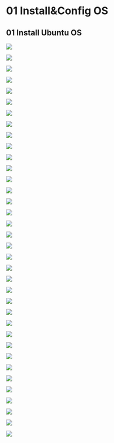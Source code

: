 # 01 Install&Config OS

## 01 Install Ubuntu OS

![](.gitbook/assets/ubuntu-install-01.PNG)

![](.gitbook/assets/ubuntu-install-02.PNG)

![](.gitbook/assets/ubuntu-install-03.PNG)

![](.gitbook/assets/ubuntu-install-04.PNG)

![](.gitbook/assets/ubuntu-install-05.PNG)

![](.gitbook/assets/ubuntu-install-06.PNG)

![](.gitbook/assets/ubuntu-install-07.PNG)

![](.gitbook/assets/ubuntu-install-08.PNG)

![](.gitbook/assets/ubuntu-install-09.PNG)

![](.gitbook/assets/ubuntu-install-10.PNG)

![](.gitbook/assets/ubuntu-install-11.PNG)

![](.gitbook/assets/ubuntu-install-12.PNG)

![](.gitbook/assets/ubuntu-install-13.PNG)

![](.gitbook/assets/ubuntu-install-14.PNG)

![](.gitbook/assets/ubuntu-install-15.PNG)

![](.gitbook/assets/ubuntu-install-16.PNG)

![](.gitbook/assets/ubuntu-install-17.PNG)

![](.gitbook/assets/ubuntu-install-18.PNG)

![](.gitbook/assets/ubuntu-install-19.PNG)

![](.gitbook/assets/ubuntu-install-20.PNG)

![](.gitbook/assets/ubuntu-install-21.PNG)

![](.gitbook/assets/ubuntu-install-22.PNG)

![](.gitbook/assets/ubuntu-install-23.PNG)

![](.gitbook/assets/ubuntu-install-24.PNG)

![](.gitbook/assets/ubuntu-install-25.PNG)

![](.gitbook/assets/ubuntu-install-26.PNG)

![](.gitbook/assets/ubuntu-install-27.PNG)

![](.gitbook/assets/ubuntu-install-28.PNG)

![](.gitbook/assets/ubuntu-install-29.PNG)

![](.gitbook/assets/ubuntu-install-30.PNG)

![](.gitbook/assets/ubuntu-install-31.PNG)

![](.gitbook/assets/ubuntu-install-32.PNG)

![](.gitbook/assets/ubuntu-install-33.PNG)

![](.gitbook/assets/ubuntu-install-34.PNG)

![](.gitbook/assets/ubuntu-install-35.PNG)

![](.gitbook/assets/ubuntu-install-36.PNG)

